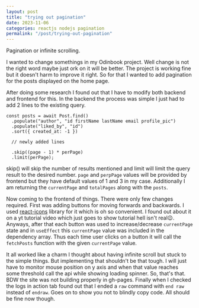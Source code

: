 ```yaml
---
layout: post
title: "trying out pagination"
date: 2023-11-06
categories: reactjs nodejs pagination
permalink: "/post/trying-out-pagination"
---
```


Pagination or infinite scrolling.

I wanted to change somethings in my Odinbook project. Well change is not the right word maybe just ork on it will be better. The project is working fine but it doesn't harm to improve it right. So for that I wanted to add pagination for the posts displayed on the home page.

After doing some research I found out that I have to modify both backend and frontend for this. In the backend the process was simple I just had to add 2 lines to the existing query.

```
const posts = await Post.find()
  .populate("author", "id firstName lastName email profile_pic")
  .populate("liked_by", "id")
  .sort({ created_at: -1 })

  // newly added lines

  .skip((page - 1) * perPage)
  .limit(perPage);
```

skip() will skip the number of results mentioned and limit will limit the query result to the desired number. `page` and `perpPage` values will be provided by frontend but they have default values of 1 and 3 in my case. Additionally I am returning the `currentPage` and `totalPages` along with the `posts`.

Now coming to the frontend of things. There were only few changes required. First was adding buttons for moving forwards and backwards. I used [react-icons](https://react-icons.github.io/react-icons/) library for it which is oh so convenient. I found out about it on a yt tutorial video which just goes to show tutorial hell isn't real😉. Anyways, after that each button was used to increase/decrease `currentPage` state and in `useEffect` this `currentPage` value was included in the dependency array. Thus each time user clicks on a button it will call the `fetchPosts` function with the given `currentPage` value.

It all worked like a charm I thought about having infinite scroll but stuck to the simple things. But implementing that shouldn't be that tough. I will just have to monitor mouse position on y axis and when that value reaches some threshold call the api while showing loading spinner. So, that's that. BDW the site was not building properly in gh-pages. Finally when I checked the logs in action tab found out that I ended a `raw` command with `end raw` instead of `endraw`. Goes on to show you not to blindly copy code. All should be fine now though.
